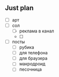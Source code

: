 ## Just plan
- [ ] арт 
- [ ] сол
	- [ ] реклама в канал
	- [ ] 
- [ ] посты
	- [ ] рубика
	- [ ] для телефона 
	- [ ] для браузера
	- [ ] макродроид
	- [ ] песочница
